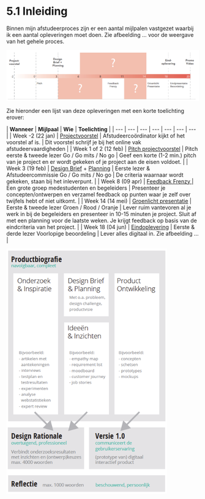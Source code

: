 # 5.1 Inleiding

Binnen mijn afstudeerproces zijn er een aantal mijlpalen vastgezet waarbij ik een aantal opleveringen moet doen. Zie afbeelding ... voor de weergave van het gehele proces. 

![Afbeelding ...: Visuele weergave van het proces van afstudeerproject.](../.gitbook/assets/screen-shot-2018-06-05-at-10.09.21.png)

Zie hieronder een lijst van deze opleveringen met een korte toelichting erover:

| **Wanneer** | **Mijlpaal** | **Wie** | **Toelichting** |
| --- | --- | --- | --- | --- | --- | --- |
| Week -2 \(22 jan\) | [Projectvoorstel](5.2-projectvoorstel.md) | Afstudeercoördinator kijkt of het voorstel af is. | Dit voorstel schrijf je bij het online vak afstudeervaardigheden |
| Week 1 of 2    \(12 feb\) | [Pitch projectvoorstel](5.3-pitch-projectvoorstel.md) | Pitch eerste & tweede lezer          Go / Go mits / No go | Geef een korte \(1-2 min.\) pitch van je project en er wordt gekeken of je project aan de eisen voldoet. |
| Week 3 \(19 feb\) | [Design Brief](5.4-design-brief.md) + [Planning](5.5-planning.md) | Eerste lezer & Afstudeercommissie  Go / Go mits / No go | De criteria waarnaar wordt gekeken, staan bij het inleverpunt. |
| Week 8  \(09 apr\) | [Feedback Frenzy ](5.6-feedback-frenzy.md)   | Een grote groep medestudenten en begeleiders | Presenteer je concepten/ontwerpen en verzamel feedback op punten waar je zelf over twijfels hebt of niet uitkomt. |
| Week 14 \(14 mei\) | [Groenlicht presentatie](5.7-groenlicht-presentatie.md) | Eerste & tweede lezer  Groen / Rood / Oranje | Lever ruim vantevoren al je werk in bij de begeleiders en presenteer in 10-15 minuten je project. Sluit af met een planning voor de laatste weken. Je krijgt feedback op basis van de eindcriteria van het project. |
| Week 18 \(04 jun\) | [Eindoplevering](5.8-eindoplevering.md) | Eerste & derde lezer  Voorlopige beoordeling | Lever alles digitaal in. Zie afbeelding ... |

![Afbeelding ...: Eindopleveringen van de afstudeerproject.](../.gitbook/assets/screen-shot-2018-06-05-at-10.09.46.png)

